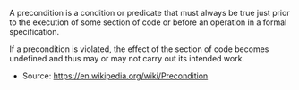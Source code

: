 A precondition is a condition or predicate that must always be true just prior to the execution of some section of code or before an operation in a formal specification.

If a precondition is violated, the effect of the section of code becomes undefined and thus may or may not carry out its intended work.

- Source: https://en.wikipedia.org/wiki/Precondition
